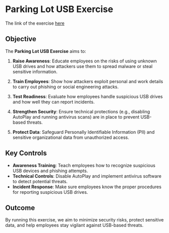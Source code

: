# Parking Lot USB Exercise
The link of the exercise [here](https://drive.google.com/drive/folders/1zLtyu3PHmzYQhuNVwvs6ED1KcUJW9esl?usp=drive_link)

## Objective

The **Parking Lot USB Exercise** aims to:

1. **Raise Awareness**: Educate employees on the risks of using unknown USB drives and how attackers use them to spread malware or steal sensitive information.
   
2. **Train Employees**: Show how attackers exploit personal and work details to carry out phishing or social engineering attacks.

3. **Test Readiness**: Evaluate how employees handle suspicious USB drives and how well they can report incidents.

4. **Strengthen Security**: Ensure technical protections (e.g., disabling AutoPlay and running antivirus scans) are in place to prevent USB-based threats.

5. **Protect Data**: Safeguard Personally Identifiable Information (PII) and sensitive organizational data from unauthorized access.

## Key Controls

- **Awareness Training**: Teach employees how to recognize suspicious USB devices and phishing attempts.
- **Technical Controls**: Disable AutoPlay and implement antivirus software to detect potential threats.
- **Incident Response**: Make sure employees know the proper procedures for reporting suspicious USB drives.

## Outcome

By running this exercise, we aim to minimize security risks, protect sensitive data, and help employees stay vigilant against USB-based threats.
